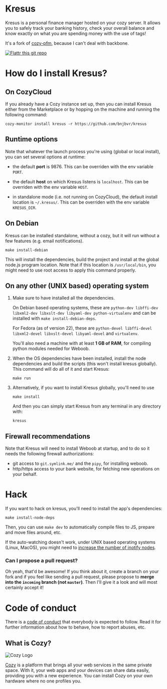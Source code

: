 # Kresus

Kresus is a personal finance manager hosted on your cozy server. It allows you
to safely track your banking history, check your overall balance and know
exactly on what you are spending money with the use of tags!

It's a fork of [cozy-pfm](https://github.com/seeker89/cozy-pfm), because I can't deal with backbone.

[![Flattr this git repo](http://api.flattr.com/button/flattr-badge-large.png)](https://flattr.com/submit/auto?user_id=bnj&url=https://github.com/bnjbvr/kresus&title=Kresus&language=&tags=github&category=software)

# How do I install Kresus?

## On CozyCloud

If you already have a Cozy instance set up, then you can install Kresus either
from the Marketplace or by hopping on the machine and running the following
command:

```cozy-monitor install kresus -r https://github.com/bnjbvr/kresus```

## Runtime options

Note that whatever the launch process you're using (global or local install),
you can set several options at runtime:

- the default **port** is 9876. This can be overriden with the env variable
  `PORT`.

- the default **host** on which Kresus listens is `localhost`. This can be
  overriden with the env variable `HOST`.

- in standalone mode (i.e. not running on CozyCloud), the default install
  location is `~/.kresus/`. This can be overriden with the env variable
`KRESUS_DIR`.

## On Debian

Kresus can be installed standalone, without a cozy, but it will run
without a few features (e.g. email notifications).

```make install-debian```

This will install the dependencies, build the project and install at the global
node.js program location. Note that if this location is `/usr/local/bin`, you
might need to use root access to apply this command properly.

## On any other (UNIX based) operating system

1. Make sure to have installed all the dependencies.

    On Debian based operating systems, these are `python-dev libffi-dev
libxml2-dev libxslt-dev libyaml-dev python-virtualenv` and can be installed
with `make install-debian-deps`.

    For Fedora (as of version 22), these are `python-devel libffi-devel
libxml2-devel libxslt-devel libyaml-devel` and `virtualenv`.

    You'll also need a machine with at least **1 GB of RAM**, for compiling
python modules needed for Weboob.

1. When the OS dependencies have been installed, install the node dependencies
and build the scripts (this won't install kresus globally). This command will
do all of it and start Kresus:

    ```make run```

1. Alternatively, if you want to install Kresus globally, you'll need to use

    ```make install```

    And then you can simply start Kresus from any terminal in any directory with:

    `kresus`

## Firewall recommendations

Note that Kresus will need to install Weboob at startup, and to do so it needs
the following firewall authorizations:

- git access to `git.symlink.me/` and the `pipy`, for installing weboob.
- http/https access to your bank website, for fetching new operations on your
  behalf.

# Hack

If you want to hack on kresus, you'll need to install the app's dependencies:

```make install-node-deps```

Then, you can use ```make dev``` to automatically compile files to JS, prepare
and move files around, etc.

If the auto-watching doesn't work, under UNIX based operating systems (Linux,
MacOS), you might need to [increase the number of inotify
nodes](https://confluence.jetbrains.com/display/IDEADEV/Inotify+Watches+Limit).

### Can I propose a pull request?

Oh yeah, that'd be awesome! If you think about it, create a branch on your fork
and if you feel like sending a pull request, please propose to **merge into the
`incoming` branch (not `master`)**. Then I'll give it a look and will most
certainly accept it!

# Code of conduct

There is a [code of conduct](https://github.com/bnjbvr/kresus/blob/master/CodeOfConduct.md)
that everybody is expected to follow. Read it for further information about how
to behave, how to report abuses, etc.

## What is Cozy?

![Cozy Logo](https://raw.github.com/cozy/cozy-setup/gh-pages/assets/images/happycloud.png)

[Cozy](http://cozy.io) is a platform that brings all your web services in the
same private space.  With it, your web apps and your devices can share data
easily, providing you with a new experience. You can install Cozy on your own
hardware where no one profiles you.

